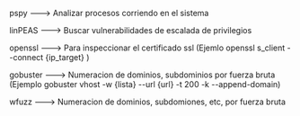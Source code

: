 pspy --->  Analizar procesos corriendo en el sistema

linPEAS ---> Buscar vulnerabilidades de escalada de privilegios

openssl ---> Para inspeccionar el certificado ssl 
(Ejemlo openssl s_client --connect {ip_target} )

gobuster ---> Numeracion de dominios, subdominios por fuerza bruta
(Ejemplo gobuster vhost -w {lista} --url {url} -t 200 -k --append-domain)

wfuzz ---> Numeracion de dominios, subdomiones, etc, por fuerza bruta

